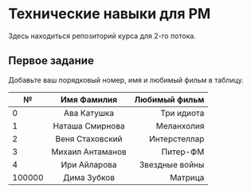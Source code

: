 # Технические навыки для PM
Здесь находиться репозиторий курса для 2-го потока. 

## Первое задание

Добавьте ваш порядковый номер, имя и любимый фильм в таблицу.

| № | Имя Фамилия     | Любимый фильм                          |
| - |:---------------:| --------------------------------------:|
| 0 | Ава Катушка     | Три идиота                             |
| 1 | Наташа Смирнова | Меланхолия                             |
| 2 | Веня Стаховский | Интерстеллар                           |
| 3 | Михаил Антаманов| Питер-ФМ                               |
| 4 | Ири Айларова    | Звездные войны                         |
|100000 | Дима Зубков |    Матрица                             |
